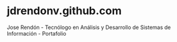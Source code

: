# jdrendonv.github.com
Jose Rendón - Tecnólogo en Análisis y Desarrollo de Sistemas de Información - Portafolio
